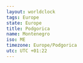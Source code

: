 ```yaml
---
layout: worldclock
tags: Europe
state: Europe
title: Podgorica
name: Montenegro
iso: ME
timezone: Europe/Podgorica
utc: UTC +01:22
---
```


